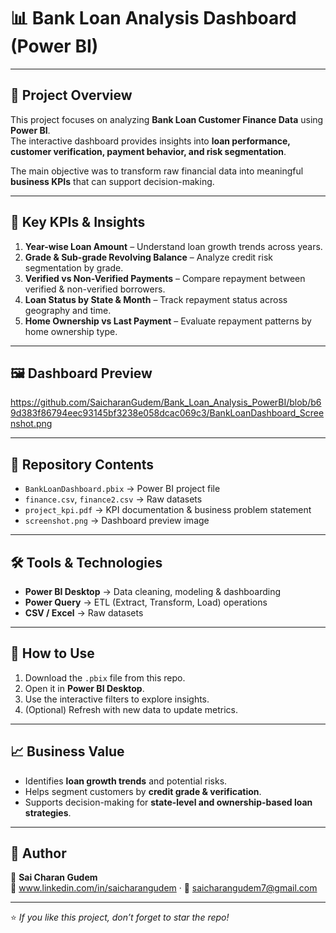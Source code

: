 # 📊 Bank Loan Analysis Dashboard (Power BI)

---

## 📌 Project Overview
This project focuses on analyzing **Bank Loan Customer Finance Data** using **Power BI**.  
The interactive dashboard provides insights into **loan performance, customer verification, payment behavior, and risk segmentation**.  

The main objective was to transform raw financial data into meaningful **business KPIs** that can support decision-making.

---

## 🔑 Key KPIs & Insights
1. **Year-wise Loan Amount** – Understand loan growth trends across years.  
2. **Grade & Sub-grade Revolving Balance** – Analyze credit risk segmentation by grade.  
3. **Verified vs Non-Verified Payments** – Compare repayment between verified & non-verified borrowers.  
4. **Loan Status by State & Month** – Track repayment status across geography and time.  
5. **Home Ownership vs Last Payment** – Evaluate repayment patterns by home ownership type.  

---

## 🖼 Dashboard Preview
https://github.com/SaicharanGudem/Bank_Loan_Analysis_PowerBI/blob/b69d383f86794eec93145bf3238e058dcac069c3/BankLoanDashboard_Screenshot.png

---

## 📂 Repository Contents
- `BankLoanDashboard.pbix` → Power BI project file  
- `finance.csv`, `finance2.csv` → Raw datasets  
- `project_kpi.pdf` → KPI documentation & business problem statement  
- `screenshot.png` → Dashboard preview image  

---

## 🛠 Tools & Technologies
- **Power BI Desktop** → Data cleaning, modeling & dashboarding  
- **Power Query** → ETL (Extract, Transform, Load) operations  
- **CSV / Excel** → Raw datasets  

---

## 🚀 How to Use
1. Download the `.pbix` file from this repo.  
2. Open it in **Power BI Desktop**.  
3. Use the interactive filters to explore insights.  
4. (Optional) Refresh with new data to update metrics.  

---

## 📈 Business Value
- Identifies **loan growth trends** and potential risks.  
- Helps segment customers by **credit grade & verification**.  
- Supports decision-making for **state-level and ownership-based loan strategies**.  

---

## 📝 Author
👤 **Sai Charan Gudem**  
🔗 www.linkedin.com/in/saicharangudem · 📧 saicharangudem7@gmail.com

---

⭐ *If you like this project, don’t forget to star the repo!*  

